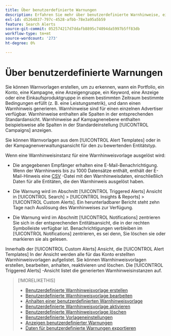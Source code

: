```yaml
---
title: Über benutzerdefinierte Warnungen
description: Erfahren Sie mehr über benutzerdefinierte Warnhinweise, einschließlich der Erstellung von Warnhinweisvorlagen und der Auslösung von Warnhinweisen.
exl-id: d5264837-797c-4528-afbb-78e3a95a5b59
feature: Search Alerts
source-git-commit: 052574217d7ddafb8895c74094da5997b5ff83db
workflow-type: tm+mt
source-wordcount: '273'
ht-degree: 0%

---
```


# Über benutzerdefinierte Warnungen

Sie können Warnvorlagen erstellen, um zu erkennen, wann ein Portfolio, ein Konto, eine Kampagne, eine Anzeigengruppe, ein Keyword, eine Anzeige oder eine Einkaufsproduktgruppe in einem bestimmten Zeitraum bestimmte Bedingungen erfüllt (z. B. eine Leistungsmetrik), und dann einen Warnhinweis generieren. Warnhinweise sind für einen einzelnen Advertiser verfügbar. Warnhinweise enthalten alle Spalten in der entsprechenden Standardansicht. Warnhinweise auf Kampagnenebene enthalten beispielsweise alle Spalten in der Standardeinstellung [!UICONTROL Campaigns] anzeigen.

Sie können Warnvorlagen aus dem [!UICONTROL Alert Templates] oder in der Kampagnenverwaltungsansicht für den zu bewertenden Entitätstyp.

Wenn eine Warnhinweisinstanz für eine Warnhinweisvorlage ausgelöst wird:

* Die angegebenen Empfänger erhalten eine E-Mail-Benachrichtigung. Wenn der Warnhinweis bis zu 1000 Datensätze enthält, enthält der E-Mail-Hinweis eine [CSV](/help/search-social-commerce/glossary.md#c-d) -Datei mit den Warnhinweisdaten, einschließlich Daten für alle Entitäten, die den Warnhinweis ausgelöst haben.

* Die Warnung wird im Abschnitt [!UICONTROL Triggered Alerts] Ansicht in [!UICONTROL Search] > [!UICONTROL Insights & Reports] > [!UICONTROL Custom Alerts]. Ein herunterladbarer Bericht steht zehn Tage nach Auslösung des Warnhinweises zur Verfügung.

* Die Warnung wird im Abschnitt [!UICONTROL Notifications] zentrieren Sie sich in der entsprechenden Entitätsansicht, die in der rechten Symbolleiste verfügbar ist. Benachrichtigungen verbleiben im [!UICONTROL Notifications] zentrieren, es sei denn, Sie löschen sie oder markieren sie als gelesen.

Innerhalb der [!UICONTROL Custom Alerts] Ansicht, die [!UICONTROL Alert Templates] In der Ansicht werden alle für das Konto erstellten Warnhinweisvorlagen aufgelistet. Sie können Warnhinweisvorlagen erstellen, bearbeiten, anhalten, reaktivieren und löschen. Die [!UICONTROL Triggered Alerts] -Ansicht listet die generierten Warnhinweisinstanzen auf.

>[!MORELIKETHIS]
>
>* [Benutzerdefinierte Warnhinweisvorlage erstellen](alert-template-create.md)
>* [Benutzerdefinierte Warnhinweisvorlage bearbeiten](alert-template-edit.md)
>* [Anhalten einer benutzerdefinierten Warnhinweisvorlage](alert-template-pause.md)
>* [Benutzerdefinierte Warnhinweisvorlage aktivieren](alert-template-activate.md)
>* [Benutzerdefinierte Warnhinweisvorlage löschen](alert-template-delete.md)
>* [Benutzerdefinierte Vorlageneinstellungen](alert-template-settings.md)
>* [Anzeigen benutzerdefinierter Warnungen](alert-view.md)
>* [Daten für benutzerdefinierte Warnungen exportieren](alert-export-data.md)
